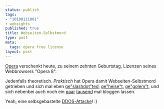 ```yaml
--- 
status: publish
tags: 
- "10100111001"
- websights
published: true
title: Webseiten-Selbstmord
type: post
meta: 
  tags: opera free license
layout: post
---
```

<a href="http://opera.com/">Opera</a> verschenkt heute, zu seinem zehnten Geburtstag, Lizenzen seines Webbrowsers "Opera 8".

Jedenfalls theoretisch. <em>Praktisch</em> hat Opera damit Webseiten-Selbstmord getrieben und sich mal eben <a href="http://slashdot.org/articles/05/08/30/1433242.shtml?tid=95">ge"slashdot"ted</a>, <a href="http://www.heise.de/newsticker/meldung/63366">ge"heise"t</a>, <a href="http://golem.de/0508/40122.html">ge"golem"t</a>, und sich nebenbei auch noch ein <a href="http://blogg.de/search.php?search=opera+and+%28gratis+or+kostenlos%29">paar</a> <a href="http://www.technorati.com/search/opera+free">tausend</a> mal bloggen lassen.

Yeah, eine selbsgebastelte <a href="http://de.wikipedia.org/wiki/Denial_of_Service">DDOS-Attacke</a>! :)

